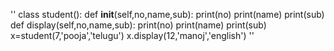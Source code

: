 ''
class student():
    def __init__(self,no,name,sub):
        print(no)
        print(name)
        print(sub)
    def display(self,no,name,sub):
        print(no)
        print(name)
        print(sub)
x=student(7,'pooja','telugu')
x.display(12,'manoj','english')
''
